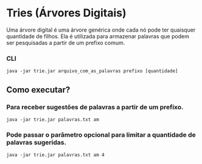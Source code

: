 # Tries (Árvores Digitais)

Uma árvore digital é uma árvore genérica onde cada nó pode ter quaisquer quantidade de filhos. Ela é utilizada para armazenar palavras que podem ser pesquisadas a partir de um prefixo comum.

### CLI

```console
java -jar trie.jar arquivo_com_as_palavras prefixo [quantidade]
```

## Como executar?

### Para receber sugestões de palavras a partir de um prefixo.

```console
java -jar trie.jar palavras.txt am
```

### Pode passar o parâmetro opcional para limitar a quantidade de palavras sugeridas.

```console
java -jar trie.jar palavras.txt am 4
```
